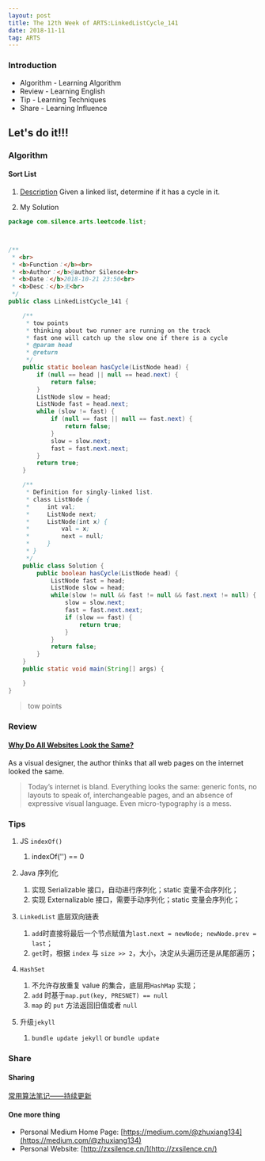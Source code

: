 ```yaml
---
layout: post
title: The 12th Week of ARTS:LinkedListCycle_141
date: 2018-11-11
tag: ARTS
---
```


### Introduction
- Algorithm  - Learning Algorithm
- Review  - Learning English
- Tip - Learning Techniques
- Share - Learning Influence

## Let's do it!!!
### Algorithm
#### Sort List
1. [Description](https://leetcode.com/problems/linked-list-cycle/)
Given a linked list, determine if it has a cycle in it.

2. My Solution

```java
package com.silence.arts.leetcode.list;



/**
 * <br>
 * <b>Function：</b><br>
 * <b>Author：</b>@author Silence<br>
 * <b>Date：</b>2018-10-21 23:50<br>
 * <b>Desc：</b>无<br>
 */
public class LinkedListCycle_141 {

    /**
     * tow points
     * thinking about two runner are running on the track
     * fast one will catch up the slow one if there is a cycle
     * @param head
     * @return
     */
    public static boolean hasCycle(ListNode head) {
        if (null == head || null == head.next) {
            return false;
        }
        ListNode slow = head;
        ListNode fast = head.next;
        while (slow != fast) {
            if (null == fast || null == fast.next) {
                return false;
            }
            slow = slow.next;
            fast = fast.next.next;
        }
        return true;
    }

    /**
     * Definition for singly-linked list.
     * class ListNode {
     *     int val;
     *     ListNode next;
     *     ListNode(int x) {
     *         val = x;
     *         next = null;
     *     }
     * }
     */
    public class Solution {
        public boolean hasCycle(ListNode head) {
            ListNode fast = head;
            ListNode slow = head;
            while(slow != null && fast != null && fast.next != null) {
                slow = slow.next;
                fast = fast.next.next;
                if (slow == fast) {
                    return true;
                }
            }
            return false;
        }
    }
    public static void main(String[] args) {

    }
}

```

> tow points

### Review
#### [Why Do All Websites Look the Same?](https://medium.com/s/story/on-the-visual-weariness-of-the-web-8af1c969ce73)
As a visual designer, the author thinks that all web pages on the internet looked the same.
> Today’s internet is bland. Everything looks the same: generic fonts, no layouts to speak of, interchangeable pages, and an absence of expressive visual language. Even micro-typography is a mess.

### Tips
1. JS `indexOf()`
    1. indexOf('') == 0

2. Java 序列化
    1. 实现 Serializable 接口，自动进行序列化；static 变量不会序列化；
    2. 实现 Externalizable 接口，需要手动序列化；static 变量会序列化；

3. `LinkedList` 底层双向链表
    1. `add`时直接将最后一个节点赋值为`last.next = newNode; newNode.prev = last`；
    2. `get`时，根据 `index` 与 `size >> 2`，大小，决定从头遍历还是从尾部遍历；

4. `HashSet`
    1. 不允许存放重复 value 的集合，底层用`HashMap` 实现；
    2. `add` 时基于`map.put(key, PRESNET) == null`
    3. `map` 的 `put` 方法返回旧值或者 `null`
5. 升级`jekyll`
    1. `bundle update jekyll` or `bundle update`

### Share
#### Sharing
[常用算法笔记——持续更新](http://zxsilence.cn/2018/11/%E5%B8%B8%E7%94%A8%E7%AE%97%E6%B3%95%E7%AC%94%E8%AE%B0/)

#### One more thing
- Personal Medium Home Page: [https://medium.com/@zhuxiang134](https://medium.com/@zhuxiang134)
- Personal Website: [http://zxsilence.cn/](http://zxsilence.cn/)